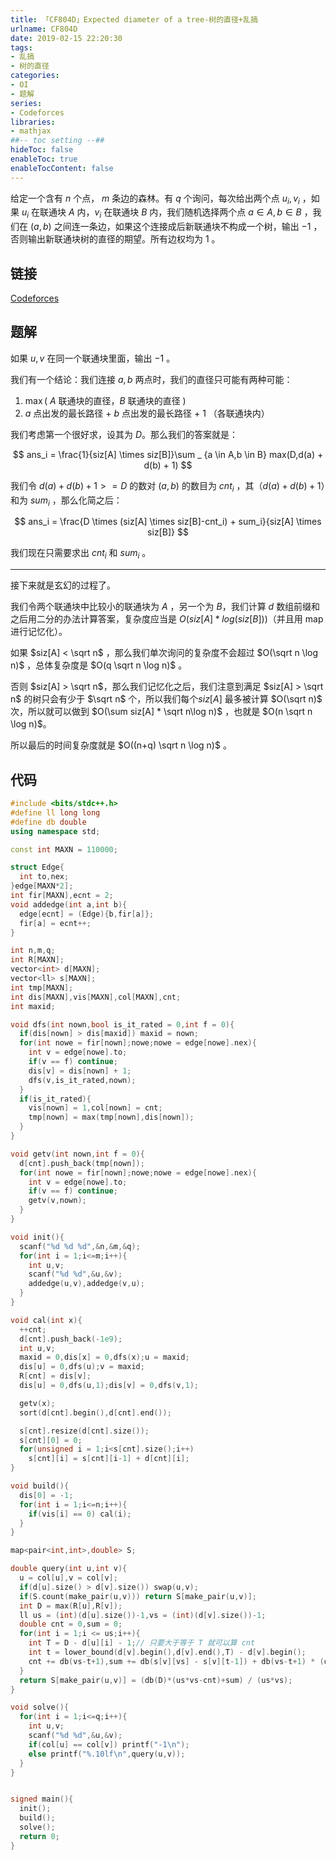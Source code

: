 ```yaml
---
title: 「CF804D」Expected diameter of a tree-树的直径+乱搞
urlname: CF804D
date: 2019-02-15 22:20:30
tags:
- 乱搞
- 树的直径
categories: 
- OI
- 题解
series:
- Codeforces
libraries:
- mathjax 
##-- toc setting --##
hideToc: false
enableToc: true
enableTocContent: false
---
```


给定一个含有 $n$ 个点， $m$ 条边的森林。有 $q$ 个询问，每次给出两个点 $u_i,v_i$ ，如果 $u_i$ 在联通块 $A$ 内，$v_i$ 在联通块 $B$ 内，我们随机选择两个点 $a \in A,b \in B$ ，我们在 $(a,b)$ 之间连一条边，如果这个连接成后新联通块不构成一个树，输出 $-1$ ，否则输出新联通块树的直径的期望。所有边权均为 $1$ 。

<!--more-->

## 链接

[Codeforces](https://codeforces.com/problemset/problem/804/D)

## 题解

如果 $u,v$ 在同一个联通块里面，输出 $-1$ 。

我们有一个结论：我们连接 $a,b$ 两点时，我们的直径只可能有两种可能：

1. $\max($ $A$ 联通块的直径，$B$ 联通块的直径 $)$
2. $a$ 点出发的最长路径 + $b$ 点出发的最长路径 + 1 （各联通块内）

我们考虑第一个很好求，设其为 $D$。那么我们的答案就是：

$$
ans_i = \frac{1}{siz[A] \times siz[B]}\sum _ {a \in A,b \in B} max(D,d(a) + d(b) + 1)
$$

我们令 $d(a) + d(b) + 1 >= D$ 的数对 $(a,b)$ 的数目为 $cnt_i$ ，其（$d(a) + d(b) + 1$）和为 $sum_i$ ，那么化简之后：

$$
ans_i = \frac{D \times (siz[A] \times siz[B]-cnt_i) + sum_i}{siz[A] \times siz[B]}
$$

我们现在只需要求出 $cnt_i$ 和 $sum_i$ 。

- - -

接下来就是玄幻的过程了。

我们令两个联通块中比较小的联通块为 $A$ ，另一个为 $B$，我们计算 $d$ 数组前缀和之后用二分的办法计算答案，复杂度应当是 $O(siz[A] * log(siz[B]))$（并且用 map 进行记忆化）。

如果 $siz[A] < \sqrt n$ ，那么我们单次询问的复杂度不会超过 $O(\sqrt n \log n)$ ，总体复杂度是 $O(q \sqrt n \log n)$ 。

否则 $siz[A] > \sqrt n$，那么我们记忆化之后，我们注意到满足 $siz[A] > \sqrt n$ 的树只会有少于 $\sqrt n$ 个，所以我们每个$siz[A]$ 最多被计算 $O(\sqrt n)$ 次，所以就可以做到 $O(\sum siz[A] * \sqrt n\log n)$ ，也就是 $O(n \sqrt n \log n)$。

所以最后的时间复杂度就是 $O((n+q) \sqrt n \log n)$ 。

## 代码


```cpp
#include <bits/stdc++.h>
#define ll long long
#define db double
using namespace std;

const int MAXN = 110000;

struct Edge{
  int to,nex;
}edge[MAXN*2];
int fir[MAXN],ecnt = 2;
void addedge(int a,int b){
  edge[ecnt] = (Edge){b,fir[a]};
  fir[a] = ecnt++;
}

int n,m,q;
int R[MAXN];
vector<int> d[MAXN];
vector<ll> s[MAXN];
int tmp[MAXN];
int dis[MAXN],vis[MAXN],col[MAXN],cnt;
int maxid;

void dfs(int nown,bool is_it_rated = 0,int f = 0){
  if(dis[nown] > dis[maxid]) maxid = nown;
  for(int nowe = fir[nown];nowe;nowe = edge[nowe].nex){
    int v = edge[nowe].to;
    if(v == f) continue;
    dis[v] = dis[nown] + 1;
    dfs(v,is_it_rated,nown);
  }
  if(is_it_rated){
    vis[nown] = 1,col[nown] = cnt;
    tmp[nown] = max(tmp[nown],dis[nown]);
  }
}

void getv(int nown,int f = 0){
  d[cnt].push_back(tmp[nown]);
  for(int nowe = fir[nown];nowe;nowe = edge[nowe].nex){
    int v = edge[nowe].to;
    if(v == f) continue;
    getv(v,nown);
  }
}

void init(){
  scanf("%d %d %d",&n,&m,&q);
  for(int i = 1;i<=m;i++){
    int u,v;
    scanf("%d %d",&u,&v);
    addedge(u,v),addedge(v,u);
  }
}

void cal(int x){
  ++cnt;
  d[cnt].push_back(-1e9);
  int u,v;
  maxid = 0,dis[x] = 0,dfs(x);u = maxid;
  dis[u] = 0,dfs(u);v = maxid;
  R[cnt] = dis[v];
  dis[u] = 0,dfs(u,1);dis[v] = 0,dfs(v,1);

  getv(x);
  sort(d[cnt].begin(),d[cnt].end());

  s[cnt].resize(d[cnt].size());
  s[cnt][0] = 0;
  for(unsigned i = 1;i<s[cnt].size();i++) 
    s[cnt][i] = s[cnt][i-1] + d[cnt][i];
}

void build(){
  dis[0] = -1;
  for(int i = 1;i<=n;i++){
    if(vis[i] == 0) cal(i);
  }
}

map<pair<int,int>,double> S;

double query(int u,int v){
  u = col[u],v = col[v];
  if(d[u].size() > d[v].size()) swap(u,v);
  if(S.count(make_pair(u,v))) return S[make_pair(u,v)];
  int D = max(R[u],R[v]);
  ll us = (int)(d[u].size())-1,vs = (int)(d[v].size())-1;
  double cnt = 0,sum = 0;
  for(int i = 1;i <= us;i++){
    int T = D - d[u][i] - 1;// 只要大于等于 T 就可以算 cnt
    int t = lower_bound(d[v].begin(),d[v].end(),T) - d[v].begin();
    cnt += db(vs-t+1),sum += db(s[v][vs] - s[v][t-1]) + db(vs-t+1) * (d[u][i]+1);
  }
  return S[make_pair(u,v)] = (db(D)*(us*vs-cnt)+sum) / (us*vs);
}

void solve(){
  for(int i = 1;i<=q;i++){
    int u,v;
    scanf("%d %d",&u,&v);
    if(col[u] == col[v]) printf("-1\n");
    else printf("%.10lf\n",query(u,v));
  }
}


signed main(){
  init();
  build();
  solve();
  return 0;
}
```

